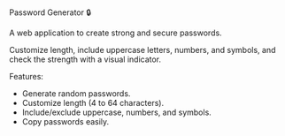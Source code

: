 Password Generator 🔒

A web application to create strong and secure passwords.

Customize length, include uppercase letters, numbers, and symbols, and check the strength with a visual indicator.

Features:
* Generate random passwords.
* Customize length (4 to 64 characters).
* Include/exclude uppercase, numbers, and symbols.
* Copy passwords easily.



